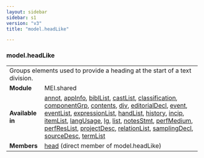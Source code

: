 ```yaml
---
layout: sidebar
sidebar: s1
version: "v3"
title: "model.headLike"

---
```


<div class="classSpec model">
   <h3 id="model.headLike">model.headLike</h3>
   <table class="wovenodd">
      <tr>
         <td colspan="2" class="wovenodd-col2">Groups elements used to provide a heading at the start of a text division.</td>
      </tr>
      <tr>
         <td class="wovenodd-col1">
            <strong>Module</strong>
         </td>
         <td class="wovenodd-col2">MEI.shared</td>
      </tr>
      <tr>
         <td class="wovenodd-col1">
            <strong>Available in</strong>
         </td>
         <td class="wovenodd-col2">
            <div class="parent">
               <div>
                  <a class="link_odd_elementSpec" href="/{{ page.version }}/elements/annot.html">annot</a>, 
                  <a class="link_odd_elementSpec" href="/{{ page.version }}/elements/appInfo.html">appInfo</a>, 
                  <a class="link_odd_elementSpec" href="/{{ page.version }}/elements/biblList.html">biblList</a>, 
                  <a class="link_odd_elementSpec" href="/{{ page.version }}/elements/castList.html">castList</a>, 
                  <a class="link_odd_elementSpec" href="/{{ page.version }}/elements/classification.html">classification</a>, 
                  <a class="link_odd_elementSpec" href="/{{ page.version }}/elements/componentGrp.html">componentGrp</a>, 
                  <a class="link_odd_elementSpec" href="/{{ page.version }}/elements/contents.html">contents</a>, 
                  <a class="link_odd_elementSpec" href="/{{ page.version }}/elements/div.html">div</a>, 
                  <a class="link_odd_elementSpec" href="/{{ page.version }}/elements/editorialDecl.html">editorialDecl</a>, 
                  <a class="link_odd_elementSpec" href="/{{ page.version }}/elements/event.html">event</a>, 
                  <a class="link_odd_elementSpec" href="/{{ page.version }}/elements/eventList.html">eventList</a>, 
                  <a class="link_odd_elementSpec" href="/{{ page.version }}/elements/expressionList.html">expressionList</a>, 
                  <a class="link_odd_elementSpec" href="/{{ page.version }}/elements/handList.html">handList</a>, 
                  <a class="link_odd_elementSpec" href="/{{ page.version }}/elements/history.html">history</a>, 
                  <a class="link_odd_elementSpec" href="/{{ page.version }}/elements/incip.html">incip</a>, 
                  <a class="link_odd_elementSpec" href="/{{ page.version }}/elements/itemList.html">itemList</a>, 
                  <a class="link_odd_elementSpec" href="/{{ page.version }}/elements/langUsage.html">langUsage</a>, 
                  <a class="link_odd_elementSpec" href="/{{ page.version }}/elements/lg.html">lg</a>, 
                  <a class="link_odd_elementSpec" href="/{{ page.version }}/elements/list.html">list</a>, 
                  <a class="link_odd_elementSpec" href="/{{ page.version }}/elements/notesStmt.html">notesStmt</a>, 
                  <a class="link_odd_elementSpec" href="/{{ page.version }}/elements/perfMedium.html">perfMedium</a>, 
                  <a class="link_odd_elementSpec" href="/{{ page.version }}/elements/perfResList.html">perfResList</a>, 
                  <a class="link_odd_elementSpec" href="/{{ page.version }}/elements/projectDesc.html">projectDesc</a>, 
                  <a class="link_odd_elementSpec" href="/{{ page.version }}/elements/relationList.html">relationList</a>, 
                  <a class="link_odd_elementSpec" href="/{{ page.version }}/elements/samplingDecl.html">samplingDecl</a>, 
                  <a class="link_odd_elementSpec" href="/{{ page.version }}/elements/sourceDesc.html">sourceDesc</a>, 
                  <a class="link_odd_elementSpec" href="/{{ page.version }}/elements/termList.html">termList</a>
               </div>
            </div>
         </td>
      </tr>
      <tr>
         <td class="wovenodd-col1">
            <strong>Members</strong>
         </td>
         <td class="wovenodd-col2">
            <div class="parent">
               <div>
                  <a class="link_odd_elementSpec" href="/{{ page.version }}/elements/head.html">head</a> (direct member of model.headLike)
               </div>
            </div>
         </td>
      </tr>
   </table>
</div>